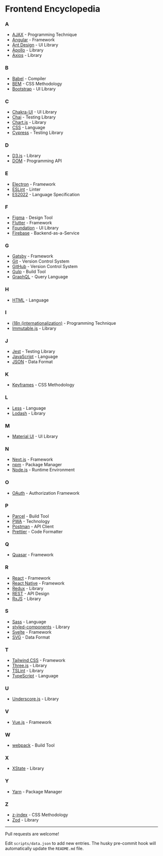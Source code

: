 # Frontend Encyclopedia

### A
- [AJAX](https://en.wikipedia.org/wiki/Ajax_(programming)) - Programming Technique
- [Angular](https://angular.io) - Framework
- [Ant Design](https://ant.design) - UI Library
- [Apollo](https://www.apollographql.com) - Library
- [Axios](https://axios-http.com) - Library

### B
- [Babel](https://babeljs.io) - Compiler
- [BEM](https://en.bem.info) - CSS Methodology
- [Bootstrap](https://getbootstrap.com) - UI Library

### C
- [Chakra-UI](https://chakra-ui.com) - UI Library
- [Chai](https://www.chaijs.com) - Testing Library
- [Chart.js](https://www.chartjs.org) - Library
- [CSS](https://en.wikipedia.org/wiki/Cascading_Style_Sheets) - Language
- [Cypress](https://www.cypress.io) - Testing Library

### D
- [D3.js](https://d3js.org) - Library
- [DOM](https://en.wikipedia.org/wiki/Document_Object_Model) - Programming API

### E
- [Electron](https://www.electronjs.org) - Framework
- [ESLint](https://eslint.org) - Linter
- [ES2022](https://en.wikipedia.org/wiki/ECMAScript_version_history#ES2022) - Language Specification

### F
- [Figma](https://www.figma.com) - Design Tool
- [Flutter](https://flutter.dev) - Framework
- [Foundation](https://get.foundation) - UI Library
- [Firebase](https://firebase.google.com) - Backend-as-a-Service

### G
- [Gatsby](https://www.gatsbyjs.com) - Framework
- [Git](https://git-scm.com) - Version Control System
- [GitHub](https://github.com) - Version Control System
- [Gulp](https://gulpjs.com) - Build Tool
- [GraphQL](https://graphql.org) - Query Language

### H
- [HTML](https://en.wikipedia.org/wiki/HTML) - Language

### I
- [i18n (internationalization)](https://en.wikipedia.org/wiki/Internationalization_and_localization) - Programming Technique
- [Immutable.js](https://immutable-js.com) - Library

### J
- [Jest](https://jestjs.io) - Testing Library
- [JavaScript](https://en.wikipedia.org/wiki/JavaScript) - Language
- [JSON](https://en.wikipedia.org/wiki/JSON) - Data Format

### K
- [Keyframes](https://developer.mozilla.org/en-US/docs/Web/CSS/@keyframes) - CSS Methodology

### L
- [Less](https://lesscss.org) - Language
- [Lodash](https://lodash.com) - Library

### M
- [Material UI](https://mui.com) - UI Library

### N
- [Next.js](https://nextjs.org) - Framework
- [npm](https://www.npmjs.com) - Package Manager
- [Node.js](https://nodejs.org) - Runtime Environment

### O
- [OAuth](https://oauth.net) - Authorization Framework

### P
- [Parcel](https://parceljs.org) - Build Tool
- [PWA](https://en.wikipedia.org/wiki/Progressive_web_application) - Technology
- [Postman](https://www.postman.com) - API Client
- [Prettier](https://prettier.io) - Code Formatter

### Q
- [Quasar](https://quasar.dev) - Framework

### R
- [React](https://react.dev) - Framework
- [React Native](https://reactnative.dev) - Framework
- [Redux](https://redux.js.org) - Library
- [REST](https://en.wikipedia.org/wiki/Representational_state_transfer) - API Design
- [RxJS](https://rxjs.dev) - Library

### S
- [Sass](https://en.wikipedia.org/wiki/Sass_(stylesheet_language)) - Language
- [styled-components](https://styled-components.com) - Library
- [Svelte](https://svelte.dev) - Framework
- [SVG](https://en.wikipedia.org/wiki/SVG) - Data Format

### T
- [Tailwind CSS](https://tailwindcss.com) - Framework
- [Three.js](https://threejs.org) - Library
- [TSLint](https://palantir.github.io/tslint) - Library
- [TypeScript](https://www.typescriptlang.org) - Language

### U
- [Underscore.js](https://underscorejs.org) - Library

### V
- [Vue.js](https://vuejs.org) - Framework

### W
- [webpack](https://webpack.js.org) - Build Tool

### X
- [XState](https://xstate.js.org) - Library

### Y
- [Yarn](https://yarnpkg.com) - Package Manager

### Z
- [z-index](https://en.wikipedia.org/wiki/Z-order#z-index) - CSS Methodology
- [Zod](https://zod.dev) - Library

---

Pull requests are welcome!

Edit `scripts/data.json` to add new entries. The husky pre-commit hook will automatically update the `README.md` file.